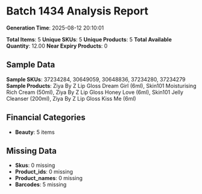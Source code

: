 # Batch 1434 Analysis Report

**Generation Time**: 2025-08-12 20:10:01

**Total Items**: 5
**Unique SKUs**: 5
**Unique Products**: 5
**Total Available Quantity**: 12.00
**Near Expiry Products**: 0

## Sample Data
**Sample SKUs**: 37234284, 30649059, 30648836, 37234280, 37234279
**Sample Products**: Ziya By Z Lip Gloss Dream Girl (6ml), Skin101 Moisturising Rich Cream (50ml), Ziya By Z Lip Gloss Honey Love (6ml), Skin101 Jelly Cleanser (200ml), Ziya By Z Lip Gloss Kiss Me (6ml)

## Financial Categories
- **Beauty**: 5 items

## Missing Data
- **Skus**: 0 missing
- **Product_ids**: 0 missing
- **Product_names**: 0 missing
- **Barcodes**: 5 missing
